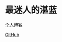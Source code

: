 # 最迷人的湛蓝

[个人博客](<[CSDN](https://blog.csdn.net/weixin_73798622?spm=1000.2115.3001.5343)>)

[GitHub](https://github.com/eagle-a/eagle-a "github")
